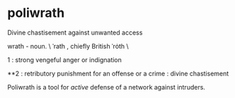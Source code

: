 # poliwrath
Divine chastisement against unwanted access


wrath -  noun.  \ ˈrath  , chiefly British ˈrȯth  \

1 : strong vengeful anger or indignation

**2 : retributory punishment for an offense or a crime : divine chastisement

Poliwrath is a tool for *active* defense of a network against intruders. 
